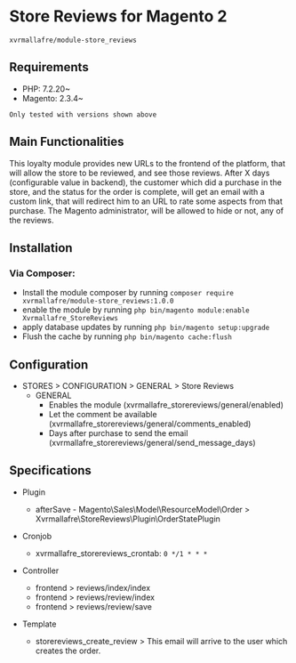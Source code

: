 # Store Reviews for Magento 2

    xvrmallafre/module-store_reviews

## Requirements

 - PHP: 7.2.20~
 - Magento: 2.3.4~

`Only tested with versions shown above`

## Main Functionalities

This loyalty module provides new URLs to the frontend of the platform, that will allow the store to be reviewed, and see those reviews.
After X days (configurable value in backend), the customer which did a purchase in the store, and the status for the order is complete, will get an email with a custom link, that will redirect him to an URL to rate some aspects from that purchase.
The Magento administrator, will be allowed to hide or not, any of the reviews.


## Installation

### Via Composer:

 - Install the module composer by running `composer require xvrmallafre/module-store_reviews:1.0.0`
 - enable the module by running `php bin/magento module:enable Xvrmallafre_StoreReviews`
 - apply database updates by running `php bin/magento setup:upgrade`
 - Flush the cache by running `php bin/magento cache:flush`


## Configuration

 - STORES > CONFIGURATION > GENERAL > Store Reviews
    - GENERAL
         - Enables the module (xvrmallafre_storereviews/general/enabled)
         - Let the comment be available (xvrmallafre_storereviews/general/comments_enabled)
         - Days after purchase to send the email (xvrmallafre_storereviews/general/send_message_days)


## Specifications

 - Plugin
	- afterSave - Magento\Sales\Model\ResourceModel\Order > Xvrmallafre\StoreReviews\Plugin\OrderStatePlugin

 - Cronjob
	- xvrmallafre_storereviews_crontab: `0 */1 * * *`

 - Controller
	- frontend > reviews/index/index
	- frontend > reviews/review/index
	- frontend > reviews/review/save

 - Template
    - storereviews_create_review > This email will arrive to the user which creates the order.

